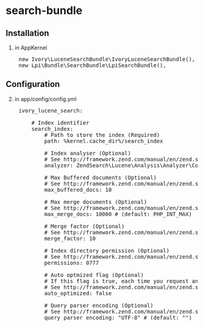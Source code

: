 # search-bundle

## Installation
1. in AppKernel
<pre>
    new Ivory\LuceneSearchBundle\IvoryLuceneSearchBundle(),
    new Lpi\Bundle\SearchBundle\LpiSearchBundle(),
</pre>

## Configuration
2. in app/config/config.yml
<pre>
    ivory_lucene_search:

        # Index identifier
        search_index:
            # Path to store the index (Required)
            path: %kernel.cache_dir%/search_index

            # Index analyser (Optional)
            # See http://framework.zend.com/manual/en/zend.search.lucene.charset.html
            analyzer: ZendSearch\Lucene\Analysis\Analyzer\Common\Text\CaseInsensitive

            # Max Buffered documents (Optional)
            # See http://framework.zend.com/manual/en/zend.search.lucene.index-creation.html#zend.search.lucene.index-creation.optimization.maxbuffereddocs
            max_buffered_docs: 10

            # Max merge documents (Optional)
            # See http://framework.zend.com/manual/en/zend.search.lucene.index-creation.html#zend.search.lucene.index-creation.optimization.maxmergedocs
            max_merge_docs: 10000 # (default: PHP_INT_MAX)

            # Merge factor (Optional)
            # See http://framework.zend.com/manual/en/zend.search.lucene.index-creation.html#zend.search.lucene.index-creation.optimization.mergefactor
            merge_factor: 10

            # Index directory permission (Optional)
            # See http://framework.zend.com/manual/en/zend.search.lucene.index-creation.html#zend.search.lucene.index-creation.permissions
            permissions: 0777

            # Auto optmized flag (Optional)
            # If this flag is true, each time you request an index, it will be optmized
            # See http://framework.zend.com/manual/en/zend.search.lucene.index-creation.html#zend.search.lucene.index-creation.optimization
            auto_optimized: false

            # Query parser encoding (Optional)
            # See http://framework.zend.com/manual/en/zend.search.lucene.searching.html#zend.search.lucene.searching.query_building.parsing
            query_parser_encoding: "UTF-8" # (default: "")
</pre>
